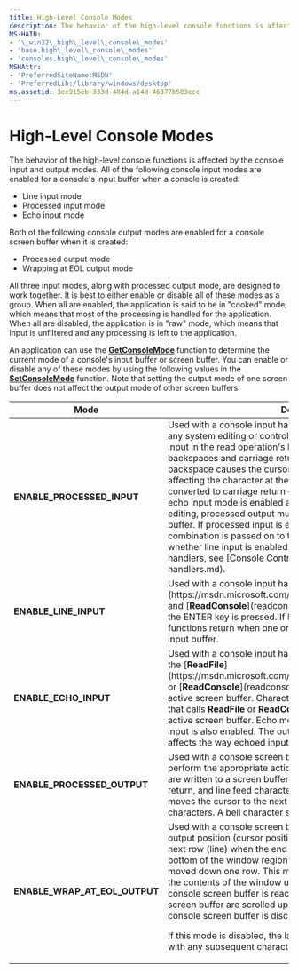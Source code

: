 ```yaml
---
title: High-Level Console Modes
description: The behavior of the high-level console functions is affected by the console input and output modes.
MS-HAID:
- '\_win32\_high\_level\_console\_modes'
- 'base.high\_level\_console\_modes'
- 'consoles.high\_level\_console\_modes'
MSHAttr:
- 'PreferredSiteName:MSDN'
- 'PreferredLib:/library/windows/desktop'
ms.assetid: 3ec915eb-333d-484d-a14d-46377b503ecc
---
```


# High-Level Console Modes


The behavior of the high-level console functions is affected by the console input and output modes. All of the following console input modes are enabled for a console's input buffer when a console is created:

-   Line input mode
-   Processed input mode
-   Echo input mode

Both of the following console output modes are enabled for a console screen buffer when it is created:

-   Processed output mode
-   Wrapping at EOL output mode

All three input modes, along with processed output mode, are designed to work together. It is best to either enable or disable all of these modes as a group. When all are enabled, the application is said to be in "cooked" mode, which means that most of the processing is handled for the application. When all are disabled, the application is in "raw" mode, which means that input is unfiltered and any processing is left to the application.

An application can use the [**GetConsoleMode**](getconsolemode.md) function to determine the current mode of a console's input buffer or screen buffer. You can enable or disable any of these modes by using the following values in the [**SetConsoleMode**](setconsolemode.md) function. Note that setting the output mode of one screen buffer does not affect the output mode of other screen buffers.

<table>
<colgroup>
<col width="50%" />
<col width="50%" />
</colgroup>
<thead>
<tr class="header">
<th>Mode</th>
<th>Description</th>
</tr>
</thead>
<tbody>
<tr class="odd">
<td><strong>ENABLE_PROCESSED_INPUT</strong></td>
<td>Used with a console input handle to cause the system to process any system editing or control key input rather than returning it as input in the read operation's buffer. If line input is also enabled, backspaces and carriage returns are handled correctly. A backspace causes the cursor to move back one space without affecting the character at the cursor position. A carriage return is converted to carriage return – line feed character combination. If echo input mode is enabled and the output should reflect system editing, processed output must be enabled for the active screen buffer. If processed input is enabled, the CTRL+C key combination is passed on to the appropriate handler regardless of whether line input is enabled. For more information about control handlers, see [Console Control Handlers](console-control-handlers.md).</td>
</tr>
<tr class="even">
<td><strong>ENABLE_LINE_INPUT</strong></td>
<td>Used with a console input handle to cause the [<strong>ReadFile</strong>](https://msdn.microsoft.com/library/windows/desktop/aa365467) and [<strong>ReadConsole</strong>](readconsole.md) functions to return when the ENTER key is pressed. If line input mode is disabled, the functions return when one or more characters are available in the input buffer.</td>
</tr>
<tr class="odd">
<td><strong>ENABLE_ECHO_INPUT</strong></td>
<td>Used with a console input handle to cause keyboard input read by the [<strong>ReadFile</strong>](https://msdn.microsoft.com/library/windows/desktop/aa365467) or [<strong>ReadConsole</strong>](readconsole.md) function to be echoed to the active screen buffer. Characters are echoed only if the process that calls <strong>ReadFile</strong> or <strong>ReadConsole</strong> has an open handle to the active screen buffer. Echo mode cannot be enabled unless line input is also enabled. The output mode of the active screen buffer affects the way echoed input is displayed.</td>
</tr>
<tr class="even">
<td><strong>ENABLE_PROCESSED_OUTPUT</strong></td>
<td>Used with a console screen buffer handle to cause the system to perform the appropriate action for ANSI control characters that are written to a screen buffer. The backspace, tab, bell, carriage return, and line feed characters are processed. A tab character moves the cursor to the next tab stop, which occurs every eight characters. A bell character sounds a short tone.</td>
</tr>
<tr class="odd">
<td><strong>ENABLE_WRAP_AT_EOL_OUTPUT</strong></td>
<td>Used with a console screen buffer handle to cause the current output position (cursor position) to move to the first column in the next row (line) when the end of the current row is reached. If the bottom of the window region is reached, the window origin is moved down one row. This movement has the effect of scrolling the contents of the window up one row. If the bottom of the console screen buffer is reached, the contents of the console screen buffer are scrolled up one row, and the top row of the console screen buffer is discarded.
<p>If this mode is disabled, the last character in the row is overwritten with any subsequent characters.</p></td>
</tr>
<tr class="even">
</tr>
<tr class="odd">
</tr>
<tr class="even">
</tr>
</tbody>
</table>

 

 

 




